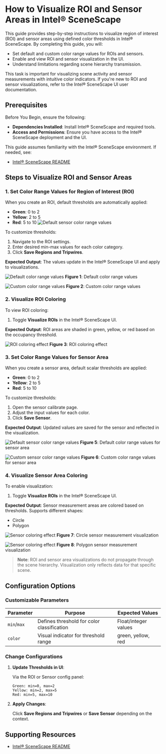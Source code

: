 # How to Visualize ROI and Sensor Areas in Intel® SceneScape

This guide provides step-by-step instructions to visualize region of interest (ROI) and sensor areas using defined color thresholds in Intel® SceneScape. By completing this guide, you will:

- Set default and custom color range values for ROIs and sensors.
- Enable and view ROI and sensor visualization in the UI.
- Understand limitations regarding scene hierarchy transmission.

This task is important for visualizing scene activity and sensor measurements with intuitive color indicators. If you're new to ROI and sensor visualizations, refer to the Intel® SceneScape UI user documentation.

## Prerequisites

Before You Begin, ensure the following:

- **Dependencies Installed**: Install Intel® SceneScape and required tools.
- **Access and Permissions**: Ensure you have access to the Intel® SceneScape deployment and the UI.

This guide assumes familiarity with the Intel® SceneScape environment. If needed, see:
- [Intel® SceneScape README](https://github.com/open-edge-platform/scenescape/blob/main/README.md)


## Steps to Visualize ROI and Sensor Areas

### 1. Set Color Range Values for Region of Interest (ROI)

When you create an ROI, default thresholds are automatically applied:

- **Green**: 0 to 2
- **Yellow**: 2 to 5
- **Red**: 5 to 10
![Default sensor color range values](images/default-sensor-color-range-values.png)

To customize thresholds:
1. Navigate to the ROI settings.
2. Enter desired min-max values for each color category.
3. Click **Save Regions and Tripwires**.

**Expected Output**: The values update in the Intel® SceneScape UI and apply to visualizations.

![Default color range values](images/default-range-values.png)
**Figure 1**: Default color range values

![Custom color range values](images/custom-sensor-color-range-values.png)
**Figure 2**: Custom color range values

### 2. Visualize ROI Coloring

To view ROI coloring:
1. Toggle **Visualize ROIs** in the Intel® SceneScape UI.

**Expected Output**: ROI areas are shaded in green, yellow, or red based on the occupancy threshold.

![ROI coloring effect](images/roi-coloring-effect.png)
**Figure 3**: ROI coloring effect

### 3. Set Color Range Values for Sensor Area

When you create a sensor area, default scalar thresholds are applied:

- **Green**: 0 to 2
- **Yellow**: 2 to 5
- **Red**: 5 to 10

To customize thresholds:
1. Open the sensor calibrate page.
2. Adjust the input values for each color.
3. Click **Save Sensor**.

**Expected Output**: Updated values are saved for the sensor and reflected in the visualization.

![Default sensor color range values](images/default-sensor-color-range-values.png)
**Figure 5**: Default color range values for sensor area

![Custom sensor color range values](images/custom-sensor-color-range-values.png)
**Figure 6**: Custom color range values for sensor area

### 4. Visualize Sensor Area Coloring

To enable visualization:
1. Toggle **Visualize ROIs** in the Intel® SceneScape UI.

**Expected Output**: Sensor measurement areas are colored based on thresholds. Supports different shapes:
- Circle
- Polygon

![Sensor coloring effect](images/sensor-coloring-effect-circle.png)
**Figure 7**: Circle sensor measurement visualization

![Sensor coloring effect](images/sensor-coloring-effect-polygon.png)
**Figure 8**: Polygon sensor measurement visualization

> **Note**: ROI and sensor area visualizations do not propagate through the scene hierarchy. Visualization only reflects data for that specific scene.

## Configuration Options

### Customizable Parameters

| Parameter     | Purpose                                        | Expected Values         |
|---------------|------------------------------------------------|--------------------------|
| `min`/`max`   | Defines threshold for color classification     | Float/integer values     |
| `color`       | Visual indicator for threshold range           | green, yellow, red       |

### Change Configurations

1. **Update Thresholds in UI**:

   Via the ROI or Sensor config panel:
   ```
   Green: min=0, max=2
   Yellow: min=2, max=5
   Red: min=5, max=10
   ```

2. **Apply Changes**:

   Click **Save Regions and Tripwires** or **Save Sensor** depending on the context.

## Supporting Resources
- [Intel® SceneScape README](https://github.com/open-edge-platform/scenescape/blob/main/README.md)
